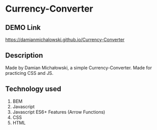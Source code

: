 # Currency-Converter
## **DEMO** Link
https://damianmichalowski.github.io/Currency-Converter

## Description
Made by Damian Michałowski, a simple Currency-Converter. Made for practicing CSS and JS.

## Technology used
1. BEM
2. Javascript
3. Javascript ES6+ Features (Arrow Functions)
4. CSS
5. HTML
